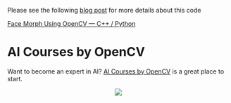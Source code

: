 Please see the following
[blog post](https://www.learnopencv.com/face-morph-using-opencv-cpp-python/) for
more details about this code

[Face Morph Using OpenCV — C++ / Python](https://www.learnopencv.com/face-morph-using-opencv-cpp-python/)

# AI Courses by OpenCV

Want to become an expert in AI?
[AI Courses by OpenCV](https://opencv.org/courses/) is a great place to start.

<a href="https://opencv.org/courses/">
<p align="center"> 
<img src="https://www.learnopencv.com/wp-content/uploads/2020/04/AI-Courses-By-OpenCV-Github.png">
</p>
</a>
